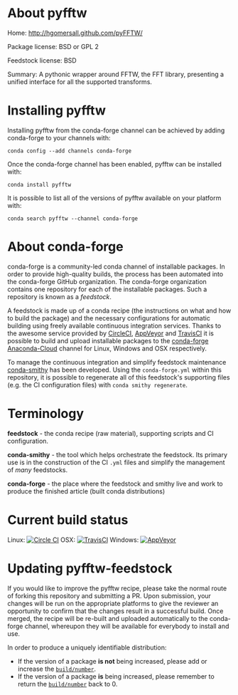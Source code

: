 About pyfftw
============

Home: http://hgomersall.github.com/pyFFTW/

Package license: BSD or GPL 2

Feedstock license: BSD

Summary: A pythonic wrapper around FFTW, the FFT library, presenting a unified interface for all the supported transforms.



Installing pyfftw
=================

Installing pyfftw from the conda-forge channel can be achieved by adding conda-forge to your channels with:

```
conda config --add channels conda-forge
```

Once the conda-forge channel has been enabled, pyfftw can be installed with:

```
conda install pyfftw
```

It is possible to list all of the versions of pyfftw available on your platform with:

```
conda search pyfftw --channel conda-forge
```


About conda-forge
=================

conda-forge is a community-led conda channel of installable packages.
In order to provide high-quality builds, the process has been automated into the
conda-forge GitHub organization. The conda-forge organization contains one repository 
for each of the installable packages. Such a repository is known as a *feedstock*.

A feedstock is made up of a conda recipe (the instructions on what and how to build
the package) and the necessary configurations for automatic building using freely
available continuous integration services. Thanks to the awesome service provided by
[CircleCI](https://circleci.com/), [AppVeyor](http://www.appveyor.com/)
and [TravisCI](https://travis-ci.org/) it is possible to build and upload installable
packages to the [conda-forge](https://anaconda.org/conda-forge)
[Anaconda-Cloud](http://docs.anaconda.org/) channel for Linux, Windows and OSX respectively.

To manage the continuous integration and simplify feedstock maintenance
[conda-smithy](http://github.com/conda-forge/conda-smithy) has been developed.
Using the ``conda-forge.yml`` within this repository, it is possible to regenerate all of
this feedstock's supporting files (e.g. the CI configuration files) with ``conda smithy regenerate``.


Terminology
===========

**feedstock** - the conda recipe (raw material), supporting scripts and CI configuration.

**conda-smithy** - the tool which helps orchestrate the feedstock.
                   Its primary use is in the construction of the CI ``.yml`` files
                   and simplify the management of *many* feedstocks.

**conda-forge** - the place where the feedstock and smithy live and work to
                  produce the finished article (built conda distributions)

Current build status
====================
Linux: [![Circle CI](https://circleci.com/gh/conda-forge/pyfftw-feedstock.svg?style=svg)](https://circleci.com/gh/conda-forge/pyfftw-feedstock)
OSX: [![TravisCI](https://travis-ci.org/conda-forge/pyfftw-feedstock.svg?branch=master)](https://travis-ci.org/conda-forge/pyfftw-feedstock) 
Windows: [![AppVeyor](https://ci.appveyor.com/api/projects/status/github/conda-forge/pyfftw-feedstock?svg=True)](https://ci.appveyor.com/project/conda-forge/pyfftw-feedstock/branch/master)


Updating pyfftw-feedstock
=========================

If you would like to improve the pyfftw recipe, please take the normal
route of forking this repository and submitting a PR. Upon submission, your changes will
be run on the appropriate platforms to give the reviewer an opportunity to confirm that the
changes result in a successful build. Once merged, the recipe will be re-built and uploaded
automatically to the conda-forge channel, whereupon they will be available for everybody to
install and use.

In order to produce a uniquely identifiable distribution:
 * If the version of a package **is not** being increased, please add or increase
   the [``build/number``](http://conda.pydata.org/docs/building/meta-yaml.html#build-number-and-string). 
 * If the version of a package **is** being increased, please remember to return
   the [``build/number``](http://conda.pydata.org/docs/building/meta-yaml.html#build-number-and-string)
   back to 0.
